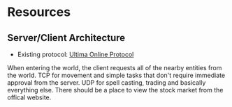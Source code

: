 # Resources

## Server/Client Architecture

- Existing protocol: [Ultima Online Protocol](http://necrotoolz.sourceforge.net/kairpacketguide/)


When entering the world, the client requests all of the nearby entities from the
world. TCP for movement and simple tasks that don't require immediate approval
from the server. UDP for spell casting, trading and basically everything else.
There should be a place to view the stock market from the offical website.
